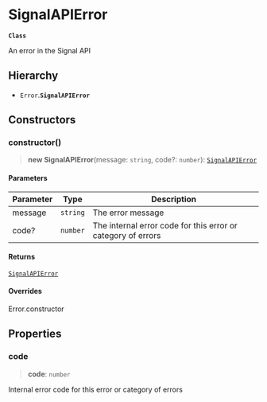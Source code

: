 # SignalAPIError

**`Class`**

An error in the Signal API

## Hierarchy

* `Error`.**`SignalAPIError`**

## Constructors

### constructor()

> **new SignalAPIError**(message: `string`, code?: `number`): [`SignalAPIError`](class.signalapierror.md)

#### Parameters

| Parameter | Type     | Description                                                  |
| --------- | -------- | ------------------------------------------------------------ |
| message   | `string` | The error message                                            |
| code?     | `number` | The internal error code for this error or category of errors |

#### Returns

[`SignalAPIError`](class.signalapierror.md)

#### Overrides

Error.constructor

## Properties

### code

> **code**: `number`

Internal error code for this error or category of errors
